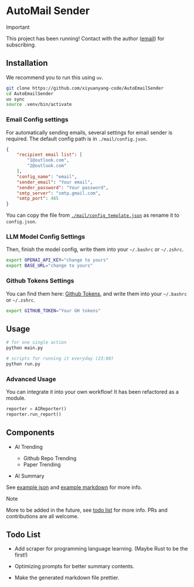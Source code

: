 # AutoMail Sender

> [!IMPORTANT]
> This project has been running! Contact with the author ([email](mailto:yangxiyuan@sjtu.edu.cn)) for subscribing.

## Installation

We recommend you to run this using `uv`.

```bash
git clone https://github.com/xiyuanyang-code/AutoEmailSender
cd AutoEmailSender
uv sync
source .venv/bin/activate
```

### Email Config settings

For automatically sending emails, several settings for email sender is required. The default config path is in `./mail/config.json`.

```json
{
    "recipient email list": [
        "1@outlook.com",
        "2@outlook.com"
    ],
    "config_name": "email",
    "sender_email": "Your email",
    "sender_password": "Your password",
    "smtp_server": "smtp.gmail.com",
    "smtp_port": 465
}
```

You can copy the file from [`./mail/config_template.json`](./mail/config_template.json) as rename it to `config.json`.

### LLM Model Config Settings

Then, finish the model config, write them into your `~/.bashrc` or `~/.zshrc`.

```bash
export OPENAI_API_KEY="change to yours"
export BASE_URL="change to yours"
```

### Github Tokens Settings

You can find them here: [Github Tokens](https://github.com/settings/tokens), and write them into your `~/.bashrc` or `~/.zshrc`. 

```bash
export GITHUB_TOKEN="Your GH tokens"
```

## Usage

```bash
# for one single action
python main.py

# scripts for running it everyday (23:00)
python run.py
```

### Advanced Usage

You can integrate it into your own workflow! It has been refactored as a module.

```python
reporter = AIReporter()
reporter.run_report()
```

## Components

- AI Trending
    - Github Repo Trending
    - Paper Trending

- AI Summary

See [example json](./example/20250818.json) and [example markdown](./example/20250818.md) for more info.

> [!NOTE]
> More to be added in the future, see [todo list](#todo-list) for more info. PRs and contributions are all welcome.

## Todo List

- Add scraper for programming language learning. (Maybe Rust to be the first!)

- Optimizing prompts for better summary contents.

- Make the generated markdown file prettier.